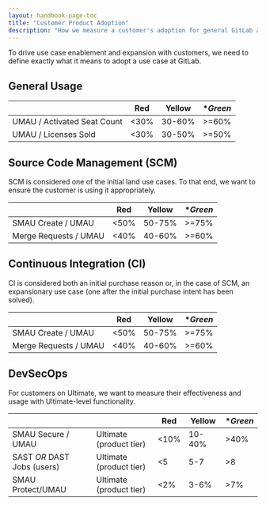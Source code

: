 ```yaml
---
layout: handbook-page-toc
title: "Customer Product Adoption"
description: "How we measure a customer's adoption for general GitLab and different use cases"
---
```


To drive use case enablement and expansion with customers, we need to define exactly what it means to adopt a use case at GitLab. 

## General Usage

|                             | **Red** | **Yellow** | **Green* |
| --------------------------- | ------- | ---------- | -------- |
| UMAU / Activated Seat Count | <30%    | 30-60%     | \>=60%   |
| UMAU / Licenses Sold        | <30%    | 30-50%     | \>=50%   |




## Source Code Management (SCM)

SCM is considered one of the initial land use cases. To that end, we want to ensure the customer is using it appropriately.

|                       | **Red** | **Yellow** | **Green* |
| --------------------- | ------- | ---------- | -------- |
| SMAU Create / UMAU    | <50%    | 50-75%     | \>=75%   |
| Merge Requests / UMAU | <40%    | 40-60%     | \>=60%   |




## Continuous Integration (CI)

CI is considered both an initial purchase reason or, in the case of SCM, an expansionary use case (one after the initial purchase intent has been solved).

|                       | **Red** | **Yellow** | **Green* |
| --------------------- | ------- | ---------- | -------- |
| SMAU Create / UMAU    | <50%    | 50-75%     | \>=75%   |
| Merge Requests / UMAU | <40%    | 40-60%     | \>=60%   |


## DevSecOps

For customers on Ultimate, we want to measure their effectiveness and usage with Ultimate-level functionality.


|                             |                         | **Red** | **Yellow** | **Green* |
| --------------------------- | ----------------------- | ------- | ---------- | -------- |
| SMAU Secure / UMAU          | Ultimate (product tier) | <10%    | 10-40%     | \>40%    |
| SAST *OR* DAST Jobs (users) | Ultimate (product tier) | <5      | 5-7        | \>8      |
| SMAU Protect/UMAU           | Ultimate (product tier) | <2%     | 3-6%       | \>7%     |

